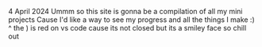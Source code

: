 4 April 2024
Ummm so this site is gonna be a compilation of all my mini projects
Cause I'd like a way to see my progress and all the things I make :)
                        ^ the ) is red on vs code cause its not closed but its a smiley face so chill out